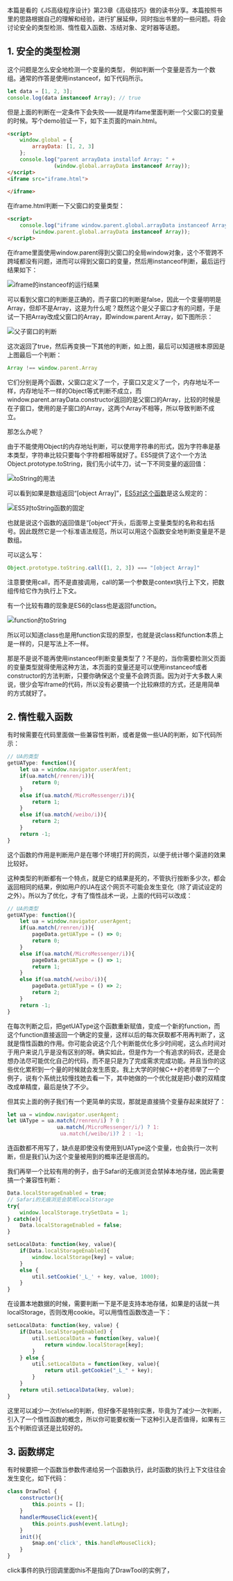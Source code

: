 本篇是看的《JS高级程序设计》第23章《高级技巧》做的读书分享。本篇按照书里的思路根据自己的理解和经验，进行扩展延伸，同时指出书里的一些问题。将会讨论安全的类型检测、惰性载入函数、冻结对象、定时器等话题。

## 1. 安全的类型检测

这个问题是怎么安全地检测一个变量的类型， 例如判断一个变量是否为一个数组。通常的作答是使用instanceof，如下代码所示。

```javascript
let data = [1, 2, 3];
console.log(data instanceof Array); // true
```

但是上面的判断在一定条件下会失败——就是咋ifame里面判断一个父窗口的变量的时候。写个demo验证一下，如下主页面的main.html。

```html
<script>
    window.global = {
        arrayData: [1, 2, 3]
    };
    console.log("parent arrayData installof Array: " + 
               (window.global.arrayData instanceof Array));
</script>
<iframe src="iframe.html">
    
</iframe>
```

在iframe.html判断一下父窗口的变量类型：

```html
<script>
    console.log("iframe window.parent.global.arrayData instanceof Array: " + 
        (window.parent.global.arrayData instanceof Array));
</script>
```

在iframe里面使用window.parent得到父窗口的全局window对象，这个不管跨不跨域都没有问题，进而可以得到父窗口的变量，然后用instanceof判断，最后运行结果如下：

![iframe的instanceof的运行结果](https://user-gold-cdn.xitu.io/2017/9/3/2e2c9ea215b90395fc2b24ebef894a3b?imageView2/0/w/1280/h/960/format/webp/ignore-error/1)

可以看到父窗口的判断是正确的，而子窗口的判断是false，因此一个变量明明是Array，但却不是Array，这是为什么呢？既然这个是父子窗口才有的问题，于是试一下把Array改成父窗口的Array，即window.parent.Array，如下图所示：

![父子窗口的判断](https://user-gold-cdn.xitu.io/2017/9/3/7c8beec0e2045b960ff97037d1b9fa82?imageView2/0/w/1280/h/960/format/webp/ignore-error/1)

这次返回了true，然后再变换一下其他的判断，如上图，最后可以知道根本原因是上图最后一个判断：

```javascript
Array !== window.parent.Array
```

它们分别是两个函数，父窗口定义了一个，子窗口又定义了一个，内存地址不一样，内存地址不一样的Object等式判断不成立，而window.parent.arrayData.constructor返回的是父窗口的Array，比较的时候是在子窗口，使用的是子窗口的Array，这两个Array不相等，所以导致判断不成立。

那怎么办呢？

由于不能使用Object的内存地址判断，可以使用字符串的形式，因为字符串是基本类型，字符串比较只要每个字符都相等就好了。ES5提供了这个一个方法Object.prototype.toString，我们先小试牛刀，试一下不同变量的返回值：

![toString的用法](https://user-gold-cdn.xitu.io/2017/9/3/e6aec81a7106fff0bf6c3a9dec6d351e?imageView2/0/w/1280/h/960/format/webp/ignore-error/1)

可以看到如果是数组返回“[object Array]”，[ES5对这个函数](http://ecma-international.org/ecma-262/5.1/#sec-15.2.4.2)是这么规定的：

![ES5对toString函数的固定](https://user-gold-cdn.xitu.io/2017/9/3/543fbbb30447f0451fc31c65438a08e6?imageView2/0/w/1280/h/960/format/webp/ignore-error/1)

也就是说这个函数的返回值是“[object”开头，后面带上变量类型的名称和右括号。因此既然它是一个标准语法规范，所以可以用这个函数安全地判断变量是不是数组。

可以这么写：

```javascript
Object.prototype.toString.call([1, 2, 3]) === "[object Array]"
```

注意要使用call，而不是直接调用，call的第一个参数是context执行上下文，把数组传给它作为执行上下文。

有一个比较有趣的现象是ES6的class也是返回function。

![function的toString](https://user-gold-cdn.xitu.io/2017/9/3/1807983fe0ec8695051d59e47aada38c?imageView2/0/w/1280/h/960/format/webp/ignore-error/1)

所以可以知道class也是用function实现的原型，也就是说class和function本质上是一样的，只是写法上不一样。

那是不是说不能再使用instanceof判断变量类型了？不是的，当你需要检测父页面的变量类型就得使用这种方法，本页面的变量还是可以使用instanceof或者constructor的方法判断，只要你确保这个变量不会跨页面。因为对于大多数人来说，很少会写iframe的代码，所以没有必要搞一个比较麻烦的方式，还是用简单的方式就好了。

## 2. 惰性载入函数

有时候需要在代码里面做一些兼容性判断，或者是做一些UA的判断，如下代码所示：

```javascript
// UA的类型
getUAType: function(){
    let ua = window.navigator.userAfent;
    if(ua.match(/renren/i)){
        return 0;
    }
    else if(ua.match(/MicroMessenger/i)){
        return 1;
    }
    else if(ua.match(/weibo/i)){
        return 2;
    }
    return -1;
}
```

这个函数的作用是判断用户是在哪个环境打开的网页，以便于统计哪个渠道的效果比较好。

这种类型的判断都有一个特点，就是它的结果是死的，不管执行按断多少次，都会返回相同的结果，例如用户的UA在这个网页不可能会发生变化（除了调试设定的之外）。所以为了优化，才有了惰性战术一说，上面的代码可以改成：

```javascript
// UA的类型
getUAType: function(){
    let ua = window.navigator.userAgent;
    if(ua.match(/renren/i)){
        pageData.getUAType = () => 0;
        return 0;
    } 
    else if(ua.match(/MicroMessenger/i)){
        pageData.getUAType = () => 1;
        return 1;
    }
    else if(ua.match(/weibo/i)){
        pageData.getUAType = () => 2;
        return 2;
    }
    return -1;
}
```

在每次判断之后，把getUAType这个函数重新赋值，变成一个新的function，而这个function直接返回一个确定的变量，这样以后的每次获取都不用再判断了，这就是惰性函数的作用。你可能会说这个几个判断能优化多少时间呢，这么点时间对于用户来说几乎是没有区别的呀。确实如此，但是作为一个有追求的码农，还是会想办法尽可能优化自己的代码，而不是只是为了完成需求完成功能。并且当你的这些优化累积到一个量的时候就会发生质变。我上大学的时候C++的老师举了一个例子，说有个系统比较慢找她去看一下，其中她做的一个优化就是把小数的双精度改成单精度，最后是快了不少。

但其实上面的例子我们有一个更简单的实现，那就是直接搞个变量存起来就好了：

```javascript
let ua = window.navigator.userAgent;
let UAType = ua.match(/renren/i) ? 0 :
				ua.match(/MicroMessenger/i/) ? 1:
                 ua.match(/weibo/i)? 2 : -1;
```

连函数都不用写了，缺点是即使没有使用到UAType这个变量，也会执行一次判断，但是我们认为这个变量被用到的概率还是很高的。

我们再举一个比较有用的例子，由于Safari的无痕浏览会禁掉本地存储，因此需要搞一个兼容性判断：

```javascript
Data.localStorageEnabled = true;
// Safari的无痕浏览会禁用localStorage
try{
    window.localStorage.trySetData = 1;
} catch(e){
    Data.localStorageEnabled = false;
}

setLocalData: function(key, value){
    if(Data.localStorageEnabled){
        window.localStorage[key] = value;
    }
    else {
        util.setCookie('_L_' + key, value, 1000);
    }
}
```

在设置本地数据的时候，需要判断一下是不是支持本地存储，如果是的话就一共localStorage，否则改用cookie。可以用惰性函数改造一下：

```javascript
setLocalData: function(key, value) {
    if(Data.localStorageEnabled) {
        util.setLocalData = function(key, value){
            return window.localStorage[key];
        }
    } else {
        util.setLocalData = function(key, value){
            return util.getCookie("_L_" + key);
        }
    }
    return util.setLocalData(key, value);
}
```

这里可以减少一次if/else的判断，但好像不是特别实惠，毕竟为了减少一次判断，引入了一个惰性函数的概念，所以你可能要权衡一下这种引入是否值得，如果有三五个判断应该还是比较好的。

## 3. 函数绑定

有时候要把一个函数当参数传递给另一个函数执行，此时函数的执行上下文往往会发生变化，如下代码：

```javascript
class DrawTool {
    constructor(){
        this.points = [];
    }
    handlerMouseClick(event){
        this.points.push(event.latLng);
    }
    init(){
        $map.on('click', this.handleMouseClick);
    }
}
```

click事件的执行回调里面this不是指向了DrawTool的实例了，